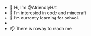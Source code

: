 - 👋 Hi, I’m @AfriendlyHat
- 👀 I’m interested in code and minecraft
- 🌱 I’m currently learning for school.
-
- 📫 There is noway to reach me

<!---
AfriendlyHat/AfriendlyHat is a ✨ special ✨ repository because its `README.md` (this file) appears on your GitHub profile.
You can click the Preview link to take a look at your changes.
--->

